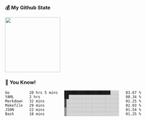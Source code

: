 ### :moneybag: My Github State

<img height="180em" src="https://github-readme-stats.vercel.app/api?username=G-Asura&show_icons=true&hide_border=true&count_private=true&include_all_commits=true" />

### :pill: You Know!
<!--START_SECTION:waka-->

```text
Go         20 hrs 5 mins   █████████████████████░░░░   83.67 %
YAML       2 hrs           ██░░░░░░░░░░░░░░░░░░░░░░░   08.34 %
Markdown   32 mins         ▓░░░░░░░░░░░░░░░░░░░░░░░░   02.25 %
Makefile   29 mins         ▓░░░░░░░░░░░░░░░░░░░░░░░░   02.03 %
JSON       22 mins         ▒░░░░░░░░░░░░░░░░░░░░░░░░   01.54 %
Bash       18 mins         ▒░░░░░░░░░░░░░░░░░░░░░░░░   01.25 %
```

<!--END_SECTION:waka-->

<!--
**G-Asura/G-Asura** is a ✨ _special_ ✨ repository because its `README.md` (this file) appears on your GitHub profile.

Here are some ideas to get you started:

- 🔭 I’m currently working on ...
- 🌱 I’m currently learning ...
- 👯 I’m looking to collaborate on ...
- 🤔 I’m looking for help with ...
- 💬 Ask me about ...
- 📫 How to reach me: ...
- 😄 Pronouns: ...
- ⚡ Fun fact: ...
-->
